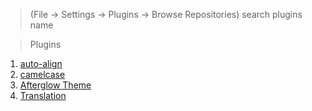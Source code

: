 > (File -> Settings -> Plugins -> Browse Repositories)
> search plugins name

> Plugins

 1. [auto-align](https://plugins.jetbrains.com/plugin/8101-auto-align)
 2. [camelcase](https://plugins.jetbrains.com/plugin/7160-camelcase)
 3. [Afterglow Theme](https://plugins.jetbrains.com/plugin/8066-afterglow-theme)
 4. [Translation](https://plugins.jetbrains.com/plugin/8579-translation)
